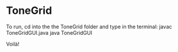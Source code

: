# ToneGrid

To run, cd into the the ToneGrid folder and type in the terminal:
javac ToneGridGUI.java
java ToneGridGUI

Voilà!
